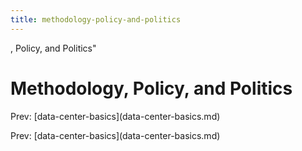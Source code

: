 ```yaml
---
title: methodology-policy-and-politics
---
```


, Policy, and Politics\"

# Methodology, Policy, and Politics

Prev:
\[data-center-basics](data-center-basics.md)

Prev:
\[data-center-basics](data-center-basics.md)
